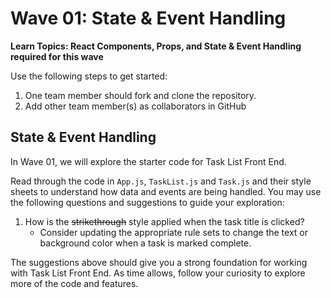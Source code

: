# Wave 01: State & Event Handling

**Learn Topics: React Components, Props, and State & Event Handling required for this wave**

Use the following steps to get started:

1. One team member should fork and clone the repository.
2. Add other team member(s) as collaborators in GitHub

## State & Event Handling

In Wave 01, we will explore the starter code for Task List Front End.

Read through the code in `App.js`, `TaskList.js` and `Task.js` and their style sheets to understand how data and events are being handled. You may use the following questions and suggestions to guide your exploration:

1. How is the ~~strikethrough~~ style applied when the task title is clicked?
    - Consider updating the appropriate rule sets to change the text or background color when a task is marked complete.

The suggestions above should give you a strong foundation for working with Task List Front End. As time allows, follow your curiosity to explore more of the code and features.
